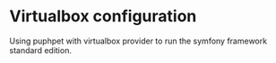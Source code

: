 Virtualbox configuration
=======================

Using puphpet with virtualbox provider to run the symfony framework standard edition.

